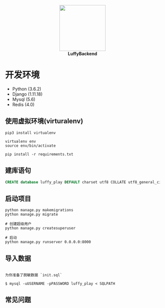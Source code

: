 <div align="center">
    <img src="http://47.94.172.250:33334/static/frontend/head_portrait/logo@2x.png?t=1542252961.100895" width="150px">
    <br>
    <strong>LuffyBackend</strong>
</div>

# 开发环境

* Python (3.6.2)
* Django (1.11.18)
* Mysql (5.6)
* Redis (4.0)

## 使用虚拟环境(virturalenv)

```
pip3 install virtualenv

virtualenv env
source env/bin/activate

pip install -r requirements.txt

```

## 建库语句

```sql
CREATE database luffy_play DEFAULT charset utf8 COLLATE utf8_general_ci;
```

## 启动项目

```
python manage.py makemigrations
python manage.py migrate

# 创建超级用户
python manage.py createsuperuser

# 启动
python manage.py runserver 0.0.0.0:8000
```

## 导入数据

```

为你准备了脱敏数据 `init.sql`

$ mysql -uUSERNAME -pPASSWORD luffy_play < SQLPATH

```

## 常见问题


